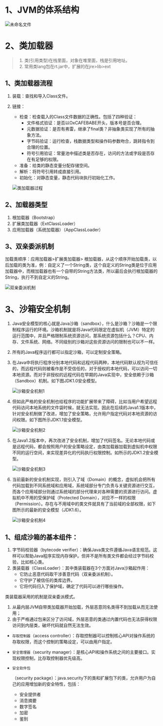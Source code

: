 # 1、JVM的体系结构

![未命名文件](D:\笔记\java\jvm\jvm入门.assets\未命名文件.png)

# 2、类加载器

> 1. 类(引用类型)在栈里面，对象在堆里面，栈是引用地址。
> 2. 常用类lang包在rt.jar中，扩展的在jre>lib>ext

## 1、类加载器流程

1. 装载：查找和导入Class文件。

2. 链接：

   * 检查：检查载入的Class文件数据的正确性。包括了四种验证：
     * 文件格式验证：是否以OxCAFEBABE开头，版本号是否合理。
     * 元数据验证：是否有弗雷，继承了final类？非抽象类实现了所有的抽象方法。
     * 字节码验证：运行检查，栈数据类型和操作码参数吻合，跳转指令到合理的位置。
     * 符号引用验证：常量池中描述类是否存在，访问的方法或字段是否存在有足够的权限。
   * 准备：给类的静态变量分配存储空间。
   * 解析：将符号引用转成直接引用。
   * 初始化：对静态变量，静态代码块执行初始化工作。

   ![类加载器过程](D:\笔记\java\jvm\jvm入门.assets\类加载器过程-16440693924451.png)

## 2、加载器类型

1. 根加载器（Bootstrap）
2. 扩展类加载器（ExtClassLoader）
3. 应用加载器（系统加载器）（AppClassLoader）

## 3、双亲委派机制

加载类顺序：应用加载器>扩展类加载器>  根加载器，从这个顺序开始加载类，以后加载的类为准，例：自定义了一个String类，这个自定义的String类是位于应用加载器中，而根加载器也有一个自带的String方法类，所以最后会执行根加载器的String，执行不到自定义的String。

![双亲委派机制](D:\笔记\java\jvm\jvm入门.assets\双亲委派机制.png)

# 3、沙箱安全机制

1. Java安全模型的核心就是Java沙箱（sandbox），什么是沙箱？沙箱是一个限制程序运行的环境。沙箱机制就是将Java代码限定在虚拟机（JVM）特定的运行范围中，并且严格限制系统资源访问，那系统资源包括什么？CPU、内存、文件系统、网络。不同级别的沙箱对这些资源访问的限制也可以不一样。

2. 所有的Java程序运行都可以指定沙箱，可以定制安全策略。

3. 在Java中将执行程序分别本地代码和远程代码两种，本地代码默认视为可信任的，而远程代码则被看作是不受信任的，对于授权的本地代码，可以访问一切本地资源。而对于非授权的远程代码在早期的Java实现中，安全依赖于沙箱（Sandbox）机制。如下图JDK1.0安全模型。

   ![沙箱安全机制1](D:\笔记\java\jvm\jvm入门.assets\沙箱安全机制1.png)

4. 但如此严格的安全机制也给程序的功能扩展带来了障碍，比如当用户希望远程代码访问本地系统的文件袋时候，就无法实现。因此在后续的Java1.1版本中，针对安全机制做了改进，增加了安全策略，允许用户指定代码对本地资源的访问权限。如下图所示JDK1.1安全模型。

   ![沙箱安全机制2](D:\笔记\java\jvm\jvm入门.assets\沙箱安全机制2.png)

5. 在Java1.2版本中，再次改进了安全机制，增加了代码签名。无论本地代码或是远程代码，都会按照用户的安全策略设定，由类加载器加载到虚拟机中权限不同的运行空间，来实现差异化的代码执行权限控制。如所示的JDK1.2安全模型。

   ![沙箱安全机制3](D:\笔记\java\jvm\jvm入门.assets\沙箱安全机制3.png)

6. 当前最新的安全机制实现，则引入了域（Domain）的概念，虚拟机会把所有代码加载到不同系统域和应用域，系统域部分专门负责与关键资源进行交互，而各个应用域部分则通过系统域的部分代理来对各种需要的资源进行访问。虚拟机中不用的受保护域（Protected Domain），对应不一样的权限（Permission）。存在与不用域中的类文件就具有了当前域的全部权限，如下图所示的最新的安全模型（JDK1.6）。

   ![沙箱安全机制4](D:\笔记\java\jvm\jvm入门.assets\沙箱安全机制4.png)

## 1、组成沙箱的基本组件：

1. 字节码校验器（bytecode verifier）：确保Java类文件遵循Java语言规范。这样可以帮助Java程序实现内存保护。但并不是所有类文件都会经过字节码校验，比如核心类。
2. 类装载器（ClassLoader）：其中类装载器在3个方面对Java沙箱起作用：
   * 它防止恶意代码取干涉善意代码（双亲委派机制）。
   * 它守护了被信任的类库边界。
   * 它将代码归入了保护域，确定了代码可以进行哪些操作。

类装载器采用的机制是双亲委派模式。

1. 从最内层JVM自带类加载器开始加载，外层恶意同名类得不到加载从而无法使用；
2. 由于严格通过包来区分了访问域，外层恶意的类通过内置代码也无法获得权限访问到内层类，破坏代码就自然无法生效。

- `存取控制器`（access controller）：存取控制器可以控制核心API对操作系统的存取权限，而这个控制的策略设定，可以由用户指定。

- `安全管理器`（security manager）：是核心API和操作系统之间的主要接口。实现权限控制，比存取控制器优先级高。

- ```
  安全软件包
  ```

  （security package）：java.security下的类和扩展包下的类，允许用户为自己的应用增加新的安全特性，包括：

  - 安全提供者
  - 消息摘要
  - 数字签名
  - 加密
  - 鉴别

































